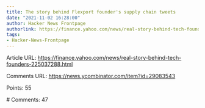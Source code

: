 ```yaml
---
title: The story behind Flexport founder's supply chain tweets
date: "2021-11-02 16:28:00"
author: Hacker News Frontpage
authorlink: https://finance.yahoo.com/news/real-story-behind-tech-founders-225037288.html
tags:
- Hacker-News-Frontpage
---
```


<p>Article URL: <a href="https://finance.yahoo.com/news/real-story-behind-tech-founders-225037288.html">https://finance.yahoo.com/news/real-story-behind-tech-founders-225037288.html</a></p>
<p>Comments URL: <a href="https://news.ycombinator.com/item?id=29083543">https://news.ycombinator.com/item?id=29083543</a></p>
<p>Points: 55</p>
<p># Comments: 47</p>

